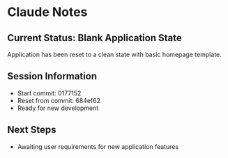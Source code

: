 # Claude Notes

## Current Status: Blank Application State

Application has been reset to a clean state with basic homepage template.

## Session Information
- Start commit: 0177152
- Reset from commit: 684ef62
- Ready for new development

## Next Steps
- Awaiting user requirements for new application features